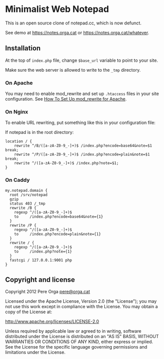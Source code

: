 Minimalist Web Notepad
======================

This is an open source clone of notepad.cc, which is now defunct.

See demo at https://notes.orga.cat or https://notes.orga.cat/whatever.


Installation
------------

At the top of `index.php` file, change `$base_url` variable to point to your
site.

Make sure the web server is allowed to write to the `_tmp` directory.

### On Apache

You may need to enable mod_rewrite and set up `.htaccess` files in your site configuration.
See [How To Set Up mod_rewrite for Apache](https://www.digitalocean.com/community/tutorials/how-to-set-up-mod_rewrite-for-apache-on-ubuntu-14-04).

### On Nginx

To enable URL rewriting, put something like this in your configuration file:

If notepad is in the root directory:
```
location / {
    rewrite ^/B/([a-zA-Z0-9_-]+)$ /index.php?encode=base64&note=$1 break;
    rewrite ^/P/([a-zA-Z0-9_-]+)$ /index.php?encode=plain&note=$1 break;
    rewrite ^/([a-zA-Z0-9_-]+)$ /index.php?note=$1;
}
```

### On Caddy

```
my.notepad.domain {
  root /srv/notepad
  gzip
  status 403 /_tmp
  rewrite /B {
    regexp ^/([a-zA-Z0-9_-]+)$
    to     /index.php?encode=base64&note={1}
  }
  rewrite /P {
    regexp ^/([a-zA-Z0-9_-]+)$
    to     /index.php?encode=plain&note={1}
  }
  rewrite / {
    regexp ^/([a-zA-Z0-9_-]+)$
    to     /index.php?note={1}
  }
  fastcgi / 127.0.0.1:9001 php
}
```

Copyright and license
---------------------

Copyright 2012 Pere Orga <pere@orga.cat>

Licensed under the Apache License, Version 2.0 (the "License");
you may not use this work except in compliance with the License.
You may obtain a copy of the License at:

   http://www.apache.org/licenses/LICENSE-2.0

Unless required by applicable law or agreed to in writing, software
distributed under the License is distributed on an "AS IS" BASIS,
WITHOUT WARRANTIES OR CONDITIONS OF ANY KIND, either express or implied.
See the License for the specific language governing permissions and
limitations under the License.
